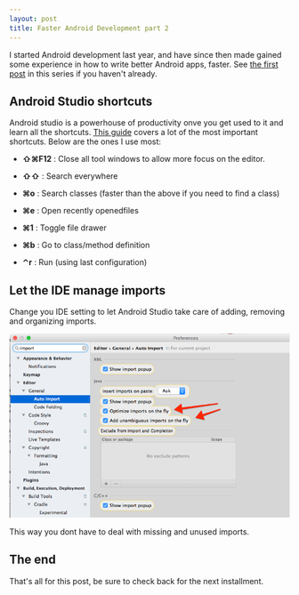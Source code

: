 ```yaml
---
layout: post
title: Faster Android Development part 2
---
```


I started Android development last year, and have since then made gained some
experience in how to write better Android apps, faster. See [the first
post](/blog/faster-android-development/)
in this series if you haven't already.

## Android Studio shortcuts

Android studio is a powerhouse of productivity onve you get used to it and learn
all the shortcuts.
[This guide](https://www.jetbrains.com/help/idea/15.0/discover-intellij-idea.html)
covers a lot of the most important shortcuts. Below are the ones I use most:

- **⇧⌘F12** : Close all tool windows to allow more focus on the editor.

- **⇧⇧** : Search everywhere

- **⌘o** : Search classes (faster than the above if you need to find a class)

- **⌘e** : Open recently openedfiles

- **⌘1** : Toggle file drawer

- **⌘b** : Go to class/method definition

- **⌃r** : Run (using last configuration)

## Let the IDE manage imports

Change you IDE setting to let Android Studio take care of adding, removing and
organizing imports.

![android studio auto-import settings](/img/android-studio-imports.png)

This way you dont have to deal with missing and unused imports.

## The end

That's all for this post, be sure to check back for the next installment.
